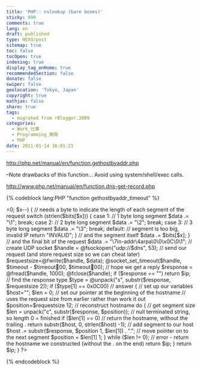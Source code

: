 ```yaml
---
title: 'PHP:: nslookup (bare bones)'
sticky: 999
comments: true
lang: en
draft: published
type: HEXO/post
sitemap: true
toc: false
tocOpen: true
indexing: true
display_tag_onHome: true
recommendedSection: false
donate: false
swiper: false
geolocation: 'Tokyo, Japan'
copyright: true
mathjax: false
share: true
tags:
  - migrated from rBlogger.2009
categories:
  - Work_仕事
  - Programming_開発
  - PHP
date: 2011-01-14 16:01:21
---
```


http://php.net/manual/en/function.gethostbyaddr.php

–Note drawbacks of this function… Avoid using system/shell/exec calls.

http://www.php.net/manual/en/function.dns-get-record.php

{% codeblock lang:PHP "function gethostbyaddr_timeout" %}

<?
function gethostbyaddr_timeout($ip, $dns, $timeout=1000)
{
    // random transaction number (for routers etc to get the reply back)
    $data = rand(0, 99);
    // trim it to 2 bytes
    $data = substr($data, 0, 2);
    // request header
    $data .= "\1\0\0\1\0\0\0\0\0\0";
    // split IP up
    $bits = explode(".", $ip);
    // error checking
    if (count($bits) != 4) return "ERROR";
    // there is probably a better way to do this bit...
    // loop through each segment
    for ($x=3; $x>=0; $x--)
    {
        // needs a byte to indicate the length of each segment of the request
        switch (strlen($bits[$x]))
        {
            case 1: // 1 byte long segment
                $data .= "\1"; break;
            case 2: // 2 byte long segment
                $data .= "\2"; break;
            case 3: // 3 byte long segment
                $data .= "\3"; break;
            default: // segment is too big, invalid IP
                return "INVALID";
        }
        // and the segment itself
        $data .= $bits[$x];
    }
    // and the final bit of the request
    $data .= "\7in-addr\4arpa\0\0\x0C\0\1";
    // create UDP socket
    $handle = @fsockopen("udp://$dns", 53);
    // send our request (and store request size so we can cheat later)
    $requestsize=@fwrite($handle, $data);

    @socket_set_timeout($handle, $timeout - $timeout00, $timeout00);
    // hope we get a reply
    $response = @fread($handle, 1000);
    @fclose($handle);
    if ($response == "")
        return $ip;
    // find the response type
    $type = @unpack("s", substr($response, $requestsize 2));
    if ($type[1] == 0x0C00)  // answer
    {
        // set up our variables
        $host="";
        $len = 0;
        // set our pointer at the beginning of the hostname
        // uses the request size from earlier rather than work it out
        $position=$requestsize 12;
        // reconstruct hostname
        do
        {
            // get segment size
            $len = unpack("c", substr($response, $position));
            // null terminated string, so length 0 = finished
            if ($len[1] == 0)
                // return the hostname, without the trailing .
                return substr($host, 0, strlen($host) -1);
            // add segment to our host
            $host .= substr($response, $position 1, $len[1]) . ".";
            // move pointer on to the next segment
            $position  = $len[1]   1;
        }
        while ($len != 0);
        // error - return the hostname we constructed (without the . on the end)
        return $ip;
    }
    return $ip;
}
?>
{% endcodeblock %}
